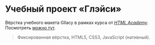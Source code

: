 # Учебный проект «Глэйси»

Вёрстка учебного макета Gllacy в рамках курса от <i>[HTML Academy](https://htmlacademy.ru/study)</i>.
Посмотреть [можно тут](https://andrey-nee.github.io/Gllacy).
>Фиксированная вёрстка, HTML5, CSS3, JavaScript (нативный).

